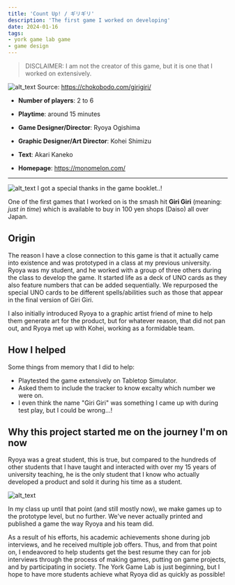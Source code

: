 ```yaml
---
title: 'Count Up! / ギリギリ'
description: 'The first game I worked on developing'
date: 2024-01-16
tags:
- york game lab game
- game design
---
```


> DISCLAIMER: I am not the creator of this game, but it is one that I worked on extensively. 

![alt_text](/assets/images/girigiri.jpg "Giri Giri box cover")
Source: https://chokobodo.com/girigiri/

* **Number of players**: 2 to 6
* **Playtime**: around 15 minutes

* **Game Designer/Director**: Ryoya Ogishima
* **Graphic Designer/Art Director**: Kohei Shimizu
* **Text**: Akari Kaneko
* **Homepage**: https://monomelon.com/

- - -

![alt_text](/assets/images/specialthanksmessage.jpg "My special thanks")
I got a special thanks in the game booklet..!

One of the first games that I worked on is the smash hit **Giri Giri** (meaning: *just in time*) which is available to buy in 100 yen shops (Daiso) all over Japan.

## Origin

The reason I have a close connection to this game is that it actually came into existence and was prototyped in a class at my previous university. Ryoya was my student, and he worked with a group of three others during the class to develop the game. It started life as a deck of UNO cards as they also feature numbers that can be added sequentially. We repurposed the special UNO cards to be different spells/abilities such as those that appear in the final version of Giri Giri.

I also initially introduced Ryoya to a graphic artist friend of mine to help them generate art for the product, but for whatever reason, that did not pan out, and Ryoya met up with Kohei, working as a formidable team.

## How I helped

Some things from memory that I did to help:

+ Playtested the game extensively on Tabletop Simulator.
+ Asked them to include the tracker to know excalty which number we were on.
+ I even think the name "Giri Giri" was something I came up with during test play, but I could be wrong...!

## Why this project started me on the journey I'm on now

Ryoya was a great student, this is true, but compared to the hundreds of other students that I have taught and interacted with over my 15 years of university teaching, he is the only student that I know who actually developed a product and sold it during his time as a student.

![alt_text](/assets/images/countupforsaleatgamemarket.png "Count Up being sold at the Game Market")

In my class up until that point (and still mostly now), we make games up to the prototype level, but no further. We've never actually printed and published a game the way Ryoya and his team did.

As a result of his efforts, his academic achievements shone during job interviews, and he received multiple job offers. Thus, and from that point on, I endeavored to help students get the best resume they can for job interviews through the process of making games, putting on game projects, and by participating in society. The York Game Lab is just beginning, but I hope to have more students achieve what Ryoya did as quickly as possible!